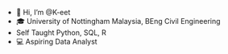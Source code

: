 - 👋 Hi, I’m @K-eet
- 🎓 University of Nottingham Malaysia, BEng Civil Engineering
- Self Taught Python, SQL, R
- 💻 Aspiring Data Analyst
<!---
K-eet/K-eet is a ✨ special ✨ repository because its `README.md` (this file) appears on your GitHub profile.
You can click the Preview link to take a look at your changes.
--->
